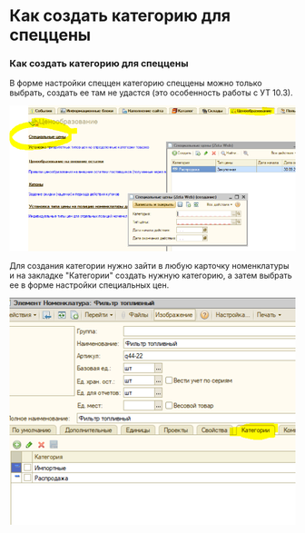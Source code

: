 # Как создать категорию для спеццены

### Как создать категорию для спеццены

В форме настройки спеццен категорию спеццены можно только выбрать, создать ее там не удастся \(это особенность работы с УТ 10.3\).  

![](../.gitbook/assets/image%20%28129%29.png)

Для создания категории нужно зайти в любую карточку номенклатуры и на закладке "Категории" создать нужную категорию,  а затем выбрать ее в форме настройки специальных цен.

![](../.gitbook/assets/image%20%2862%29.png)

